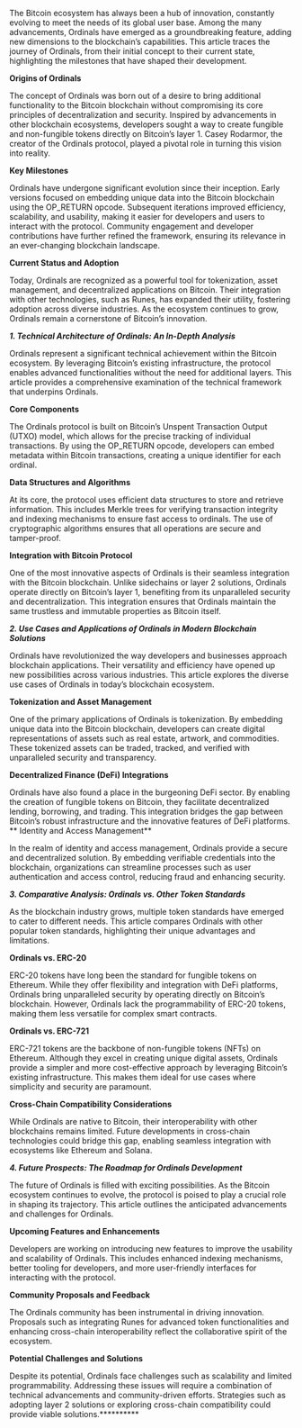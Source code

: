 The Bitcoin ecosystem has always been a hub of innovation, constantly evolving to meet the needs of its global user base. Among the many advancements, Ordinals have emerged as a groundbreaking feature, adding new dimensions to the blockchain’s capabilities. This article traces the journey of Ordinals, from their initial concept to their current state, highlighting the milestones that have shaped their development.

**Origins of Ordinals**

The concept of Ordinals was born out of a desire to bring additional functionality to the Bitcoin blockchain without compromising its core principles of decentralization and security. Inspired by advancements in other blockchain ecosystems, developers sought a way to create fungible and non-fungible tokens directly on Bitcoin’s layer 1. Casey Rodarmor, the creator of the Ordinals protocol, played a pivotal role in turning this vision into reality.

**Key Milestones**

Ordinals have undergone significant evolution since their inception. Early versions focused on embedding unique data into the Bitcoin blockchain using the OP_RETURN opcode. Subsequent iterations improved efficiency, scalability, and usability, making it easier for developers and users to interact with the protocol. Community engagement and developer contributions have further refined the framework, ensuring its relevance in an ever-changing blockchain landscape.

**Current Status and Adoption**

Today, Ordinals are recognized as a powerful tool for tokenization, asset management, and decentralized applications on Bitcoin. Their integration with other technologies, such as Runes, has expanded their utility, fostering adoption across diverse industries. As the ecosystem continues to grow, Ordinals remain a cornerstone of Bitcoin’s innovation.

***1. Technical Architecture of Ordinals: An In-Depth Analysis***

Ordinals represent a significant technical achievement within the Bitcoin ecosystem. By leveraging Bitcoin’s existing infrastructure, the protocol enables advanced functionalities without the need for additional layers. This article provides a comprehensive examination of the technical framework that underpins Ordinals.

**Core Components**

The Ordinals protocol is built on Bitcoin’s Unspent Transaction Output (UTXO) model, which allows for the precise tracking of individual transactions. By using the OP_RETURN opcode, developers can embed metadata within Bitcoin transactions, creating a unique identifier for each ordinal.

**Data Structures and Algorithms**

At its core, the protocol uses efficient data structures to store and retrieve information. This includes Merkle trees for verifying transaction integrity and indexing mechanisms to ensure fast access to ordinals. The use of cryptographic algorithms ensures that all operations are secure and tamper-proof.

**Integration with Bitcoin Protocol**

One of the most innovative aspects of Ordinals is their seamless integration with the Bitcoin blockchain. Unlike sidechains or layer 2 solutions, Ordinals operate directly on Bitcoin’s layer 1, benefiting from its unparalleled security and decentralization. This integration ensures that Ordinals maintain the same trustless and immutable properties as Bitcoin itself.

***2. Use Cases and Applications of Ordinals in Modern Blockchain Solutions***

Ordinals have revolutionized the way developers and businesses approach blockchain applications. Their versatility and efficiency have opened up new possibilities across various industries. This article explores the diverse use cases of Ordinals in today’s blockchain ecosystem.

**Tokenization and Asset Management**

One of the primary applications of Ordinals is tokenization. By embedding unique data into the Bitcoin blockchain, developers can create digital representations of assets such as real estate, artwork, and commodities. These tokenized assets can be traded, tracked, and verified with unparalleled security and transparency.

**Decentralized Finance (DeFi) Integrations**

Ordinals have also found a place in the burgeoning DeFi sector. By enabling the creation of fungible tokens on Bitcoin, they facilitate decentralized lending, borrowing, and trading. This integration bridges the gap between Bitcoin’s robust infrastructure and the innovative features of DeFi platforms.
**
Identity and Access Management**

In the realm of identity and access management, Ordinals provide a secure and decentralized solution. By embedding verifiable credentials into the blockchain, organizations can streamline processes such as user authentication and access control, reducing fraud and enhancing security.

***3. Comparative Analysis: Ordinals vs. Other Token Standards***

As the blockchain industry grows, multiple token standards have emerged to cater to different needs. This article compares Ordinals with other popular token standards, highlighting their unique advantages and limitations.

**Ordinals vs. ERC-20**

ERC-20 tokens have long been the standard for fungible tokens on Ethereum. While they offer flexibility and integration with DeFi platforms, Ordinals bring unparalleled security by operating directly on Bitcoin’s blockchain. However, Ordinals lack the programmability of ERC-20 tokens, making them less versatile for complex smart contracts.

**Ordinals vs. ERC-721**

ERC-721 tokens are the backbone of non-fungible tokens (NFTs) on Ethereum. Although they excel in creating unique digital assets, Ordinals provide a simpler and more cost-effective approach by leveraging Bitcoin’s existing infrastructure. This makes them ideal for use cases where simplicity and security are paramount.

**Cross-Chain Compatibility Considerations**

While Ordinals are native to Bitcoin, their interoperability with other blockchains remains limited. Future developments in cross-chain technologies could bridge this gap, enabling seamless integration with ecosystems like Ethereum and Solana.

***4. Future Prospects: The Roadmap for Ordinals Development***

The future of Ordinals is filled with exciting possibilities. As the Bitcoin ecosystem continues to evolve, the protocol is poised to play a crucial role in shaping its trajectory. This article outlines the anticipated advancements and challenges for Ordinals.

**Upcoming Features and Enhancements**

Developers are working on introducing new features to improve the usability and scalability of Ordinals. This includes enhanced indexing mechanisms, better tooling for developers, and more user-friendly interfaces for interacting with the protocol.

**Community Proposals and Feedback**

The Ordinals community has been instrumental in driving innovation. Proposals such as integrating Runes for advanced token functionalities and enhancing cross-chain interoperability reflect the collaborative spirit of the ecosystem.

**Potential Challenges and Solutions**

Despite its potential, Ordinals face challenges such as scalability and limited programmability. Addressing these issues will require a combination of technical advancements and community-driven efforts. Strategies such as adopting layer 2 solutions or exploring cross-chain compatibility could provide viable solutions.**********